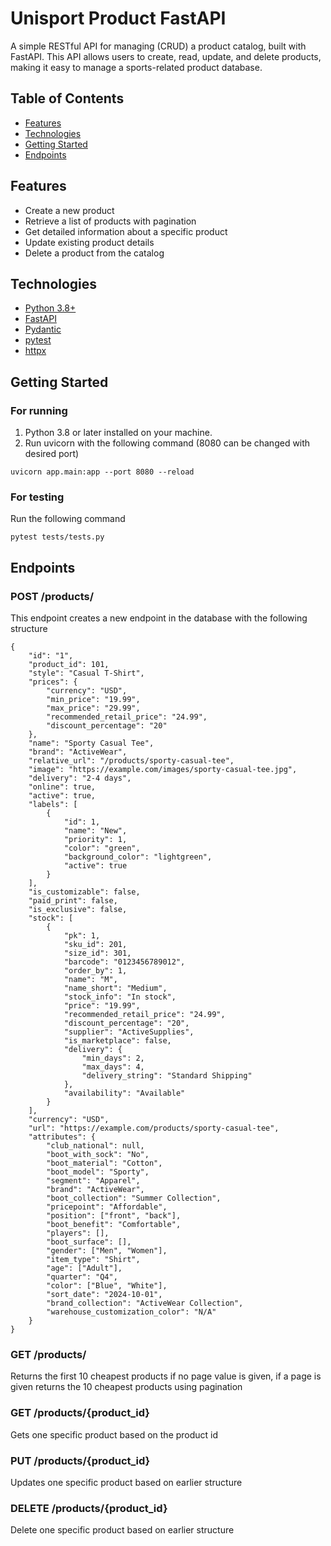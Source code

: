 # Unisport Product FastAPI

A simple RESTful API for managing (CRUD) a product catalog, built with FastAPI. This API allows users to create, read, update, and delete products, making it easy to manage a sports-related product database.

## Table of Contents

- [Features](#features)
- [Technologies](#technologies)
- [Getting Started](#getting-started)
- [Endpoints](#endpoints)

## Features

- Create a new product
- Retrieve a list of products with pagination
- Get detailed information about a specific product
- Update existing product details
- Delete a product from the catalog

## Technologies

- [Python 3.8+](https://www.python.org/downloads/)
- [FastAPI](https://fastapi.tiangolo.com/)
- [Pydantic](https://pydantic-docs.helpmanual.io/)
- [pytest](https://docs.pytest.org/en/latest/)
- [httpx](https://www.python-httpx.org/)

## Getting Started

### For running

1. Python 3.8 or later installed on your machine.
2. Run uvicorn with the following command (8080 can be changed with desired port)
```
uvicorn app.main:app --port 8080 --reload
```

### For testing
Run the following command
```
pytest tests/tests.py
```
## Endpoints
### POST /products/
This endpoint creates a new endpoint in the database with the following structure
```
{
    "id": "1",
    "product_id": 101,
    "style": "Casual T-Shirt",
    "prices": {
        "currency": "USD",
        "min_price": "19.99",
        "max_price": "29.99",
        "recommended_retail_price": "24.99",
        "discount_percentage": "20"
    },
    "name": "Sporty Casual Tee",
    "brand": "ActiveWear",
    "relative_url": "/products/sporty-casual-tee",
    "image": "https://example.com/images/sporty-casual-tee.jpg",
    "delivery": "2-4 days",
    "online": true,
    "active": true,
    "labels": [
        {
            "id": 1,
            "name": "New",
            "priority": 1,
            "color": "green",
            "background_color": "lightgreen",
            "active": true
        }
    ],
    "is_customizable": false,
    "paid_print": false,
    "is_exclusive": false,
    "stock": [
        {
            "pk": 1,
            "sku_id": 201,
            "size_id": 301,
            "barcode": "0123456789012",
            "order_by": 1,
            "name": "M",
            "name_short": "Medium",
            "stock_info": "In stock",
            "price": "19.99",
            "recommended_retail_price": "24.99",
            "discount_percentage": "20",
            "supplier": "ActiveSupplies",
            "is_marketplace": false,
            "delivery": {
                "min_days": 2,
                "max_days": 4,
                "delivery_string": "Standard Shipping"
            },
            "availability": "Available"
        }
    ],
    "currency": "USD",
    "url": "https://example.com/products/sporty-casual-tee",
    "attributes": {
        "club_national": null,
        "boot_with_sock": "No",
        "boot_material": "Cotton",
        "boot_model": "Sporty",
        "segment": "Apparel",
        "brand": "ActiveWear",
        "boot_collection": "Summer Collection",
        "pricepoint": "Affordable",
        "position": ["front", "back"],
        "boot_benefit": "Comfortable",
        "players": [],
        "boot_surface": [],
        "gender": ["Men", "Women"],
        "item_type": "Shirt",
        "age": ["Adult"],
        "quarter": "Q4",
        "color": ["Blue", "White"],
        "sort_date": "2024-10-01",
        "brand_collection": "ActiveWear Collection",
        "warehouse_customization_color": "N/A"
    }
}
```
### GET /products/
Returns the first 10 cheapest products if no page value is given, if a page is given returns the 10 cheapest products using pagination

### GET /products/{product_id}
Gets one specific product based on the product id 

### PUT /products/{product_id}
Updates one specific product based on earlier structure

### DELETE /products/{product_id}
Delete one specific product based on earlier structure